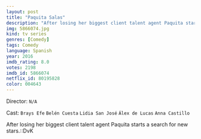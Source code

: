 ```yaml
---
layout: post
title: "Paquita Salas"
description: "After losing her biggest client talent agent Paquita starts a search for new stars.::DvK.."
img: 5866074.jpg
kind: tv series
genres: [Comedy]
tags: Comedy 
language: Spanish
year: 2016
imdb_rating: 8.0
votes: 2198
imdb_id: 5866074
netflix_id: 80195828
color: 004643
---
```

Director: `N/A`  

Cast: `Brays Efe` `Belén Cuesta` `Lidia San José` `Álex de Lucas` `Anna Castillo` 

After losing her biggest client talent agent Paquita starts a search for new stars.::DvK